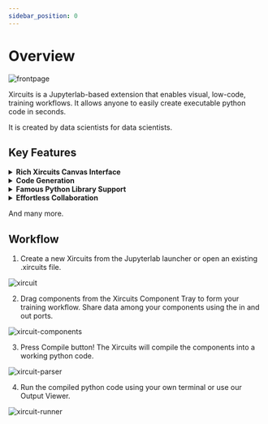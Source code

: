 ```yaml
---
sidebar_position: 0
---
```


# Overview


![frontpage](https://user-images.githubusercontent.com/68586800/160965807-ba0fb65d-3912-4155-96fd-010ae082830b.gif)

Xircuits is a Jupyterlab-based extension that enables visual, low-code, training workflows. It allows anyone to easily create executable python code in seconds.

It is created by data scientists for data scientists. 

## Key Features

<details>
  <summary><b>Rich Xircuits Canvas Interface</b></summary>
  <br></br>
  <p align="center">Unreal Engine-like Chain Component Interface<br></br>
  <img src="https://user-images.githubusercontent.com/68586800/165813394-3d81e135-1c40-42c6-b480-7cba48114c1c.gif
" width="600"></img></p>

  <p align="center">Custom Nodes and Ports<br></br>
  <img src="https://user-images.githubusercontent.com/84708008/161918620-34e20908-f32d-406b-8e47-104e91249472.gif" width="600"></img></p>
  
  <p align="center">Smart Link and Type Check Logic<br></br>
  <img src="https://user-images.githubusercontent.com/84708008/165257379-77776d0e-8b20-4ef9-820b-40b9e80697e4.gif" width="600"></img></p>
  
  <p align="center">Component Tooltips<br></br>
  <img src="https://user-images.githubusercontent.com/84708008/163518580-186d4298-3344-4280-a87a-67be90eec13f.gif" width="600"></img></p>
</details>

<details>
  <summary><b>Code Generation</b></summary>

  Xircuits generates executable python scripts from the canvas. As they're very customizable, you can perform DevOps automation like actions. Consider this Xircuits template which trains an mnist classifier.
  
  ![hyperpara-codegen](https://user-images.githubusercontent.com/68586800/165815661-2b6e17e8-ed1d-4950-97b1-658d2bd14410.gif)

  You can run the code generated python script in Xircuits, but you can also take the same script to train 3 types of models in one go using bash script:

    TrainModel.py --epoch 5 --model "resnet50"
    TrainModel.py --epoch 5 --model "vgg16"
    TrainModel.py --epoch 5 --model "mobilenet"

</details>

<details>
<summary><b>Famous Python Library Support</b></summary>
Xircuits is built on top of the shoulders of giants. Perform ML and DL using Tensorflow or Pytorch, accelerate your big data processing via Spark, or perform autoML using Pycaret. We're constantly updating our Xircuits library, so stay tuned for more!

Didn't find what you're looking for? Creating Xircuits components is very easy! If it's in python - it can be made into a component. Your creativity is the limit, create components that are easily extendable!

</details>

<details>
<summary><b>Effortless Collaboration</b></summary>
Created a cool Xircuits workflow? Just pass the .xircuits file to your fellow data scientist, they will be able to load your Xircuits canvas instantly.

![collab](https://user-images.githubusercontent.com/68586800/165814749-bd782c59-f4d1-4452-a668-48543006d69e.gif)

Created a cool component library? All your colleagues need to do is to drop your component library folder in theirs and they can immediately use your components.


</details>

And many more.
## Workflow
1. Create a new Xircuits from the Jupyterlab launcher or open an existing .xircuits file.

![xircuit](/img/docs/open-xircuit.gif)

2. Drag components from the Xircuits Component Tray to form your training workflow. Share data among your components using the in and out ports.

![xircuit-components](/img/docs/components.gif)

3. Press Compile button! The Xircuits will compile the components into a working python code.

![xircuit-parser](/img/docs/python-parser.gif)

4. Run the compiled python code using your own terminal or use our Output Viewer. 

![xircuit-runner](/img/docs/xircuits-runner.gif)